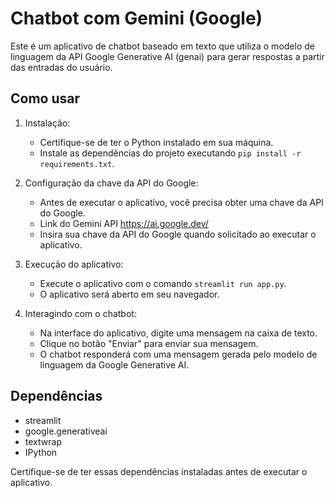 # Chatbot com Gemini (Google)

Este é um aplicativo de chatbot baseado em texto que utiliza o modelo de linguagem da API Google Generative AI (genai) para gerar respostas a partir das entradas do usuário.

## Como usar

1. Instalação:
   - Certifique-se de ter o Python instalado em sua máquina.
   - Instale as dependências do projeto executando `pip install -r requirements.txt`.

2. Configuração da chave da API do Google:
   - Antes de executar o aplicativo, você precisa obter uma chave da API do Google.
   - Link do Gemini API <https://ai.google.dev/>
   - Insira sua chave da API do Google quando solicitado ao executar o aplicativo.

3. Execução do aplicativo:
   - Execute o aplicativo com o comando `streamlit run app.py`.
   - O aplicativo será aberto em seu navegador.

4. Interagindo com o chatbot:
   - Na interface do aplicativo, digite uma mensagem na caixa de texto.
   - Clique no botão "Enviar" para enviar sua mensagem.
   - O chatbot responderá com uma mensagem gerada pelo modelo de linguagem da Google Generative AI.

## Dependências

- streamlit
- google.generativeai
- textwrap
- IPython

Certifique-se de ter essas dependências instaladas antes de executar o aplicativo.
